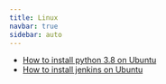 ```yaml
---
title: Linux
navbar: true
sidebar: auto
---
```


- [How to install python 3.8 on Ubuntu](/linux/ubuntu-python3)
- [How to install jenkins on Ubuntu](/linux/ubuntu-jenkins)

